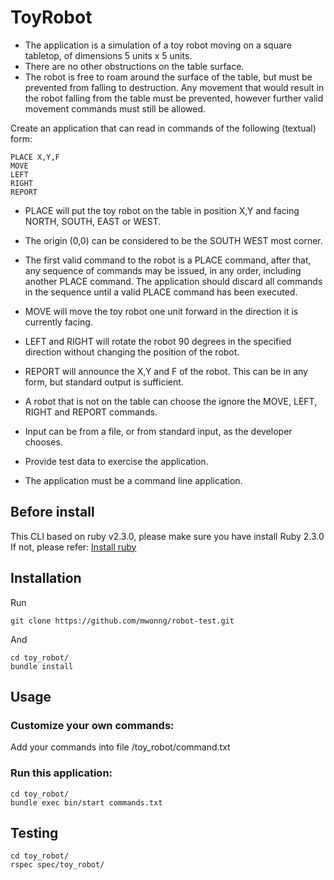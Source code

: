 # ToyRobot
- The application is a simulation of a toy robot moving on a square tabletop,
  of dimensions 5 units x 5 units.
- There are no other obstructions on the table surface.
- The robot is free to roam around the surface of the table, but must be
  prevented from falling to destruction. Any movement that would result in the
  robot falling from the table must be prevented, however further valid
  movement commands must still be allowed.

Create an application that can read in commands of the following (textual) form:

    PLACE X,Y,F
    MOVE
    LEFT
    RIGHT
    REPORT

- PLACE will put the toy robot on the table in position X,Y and facing NORTH,
  SOUTH, EAST or WEST.
- The origin (0,0) can be considered to be the SOUTH WEST most corner.
- The first valid command to the robot is a PLACE command, after that, any
  sequence of commands may be issued, in any order, including another PLACE
  command. The application should discard all commands in the sequence until
  a valid PLACE command has been executed.
- MOVE will move the toy robot one unit forward in the direction it is
  currently facing.
- LEFT and RIGHT will rotate the robot 90 degrees in the specified direction
  without changing the position of the robot.
- REPORT will announce the X,Y and F of the robot. This can be in any form,
  but standard output is sufficient.

- A robot that is not on the table can choose the ignore the MOVE, LEFT, RIGHT
  and REPORT commands.
- Input can be from a file, or from standard input, as the developer chooses.
- Provide test data to exercise the application.
- The application must be a command line application.


## Before install
This CLI based on ruby v2.3.0, please make sure you have install Ruby 2.3.0
If not, please refer: [Install ruby](https://www.ruby-lang.org/en/downloads/) 

## Installation
Run 
```
git clone https://github.com/mwonng/robot-test.git 
```
And
```
cd toy_robot/
bundle install
```
## Usage
### Customize your own commands:
Add your commands into file /toy_robot/command.txt


### Run this application:
```
cd toy_robot/
bundle exec bin/start commands.txt
```

## Testing
```
cd toy_robot/
rspec spec/toy_robot/
```
